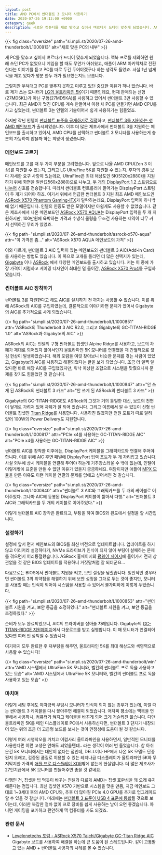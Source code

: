 ```yaml
---
layout: post
title: AMD PC에서 썬더볼트 3 모니터 사용하기
date: 2020-07-26 19:13:00 +0900
category: geek
description: 새로운 컴퓨터를 새로 맞추고 싶어서 벼르다가 드디어 맞추게 되었습니다. AMD 컴퓨터에서 썬더볼트 모니터를 사용하기 위한 시행착오와 필요한 부품을 소개합니다.
---
```


{{< fig class="oversize" path="si.mpli.st/2020/07-26-amd-thunderbolt/L1000813" alt="새로 맞춘 PC의 내부" >}}

새 PC를 맞추고 싶어서 벼르다가 드디어 맞추게 되었습니다. 맥북 프로를 제외하면 원래 쓰던 PC가 없었으니 게임을 할 때도 무언가 아쉬웠고, 애플이 ARM 아키텍처로 전환한다는 이야기를 듣고 PC를 따로 두긴 두어야겠구나 하는 생각도 들었죠. 사실 1년 넘게 각을 재고 있다가 명분 한두 개가 필요했는지도 모릅니다.

그렇지만 무턱대고 PC를 맞추지 못하고 미루고 있던 중요한 이유가 하나 있습니다. 바로 제가 쓰는 모니터가 [LG의 울트라파인 5K](https://www.lge.co.kr/lgekor/product/pc/monitor/productDetail.do?cateId=2410&prdId=EPRD.335395)이기 때문인데요, 현재 판매되는 신형(27MD5KL)가 아닌 구형(27MD5KA)를 사용하고 있어서 썬더볼트 3만 사용할 수 있습니다. 최근 AMD가 멋진 CPU를 계속 만들어서 이왕 새 PC를 만들거면 AMD CPU를 사고 싶었는데, 썬더볼트 3는 인텔의 기술이어서 쉽게 사용하기는 힘들었죠.

하지만 작년 인텔이 [썬더볼트 표준을 공개하기로 결정](https://newsroom.intel.com/news/intel-takes-steps-enable-thunderbolt-3-everywhere-releases-protocol/)하고, [썬더볼트 3를 지원하는 첫 AMD 메인보드](https://www.techradar.com/news/this-bizarre-amd-motherboard-supports-thunderbolt-3-and-intel-coolers)가 출시되었습니다. 이후 더 많은 제조사에서 썬더볼트 3를 지원하는 메인보드를 출시하고 있어서, AMD CPU를 선택하고 썬더볼트 3 모니터를 사용하는게 충분히 가능하지 않을까 하는 희망이 생겼습니다.


### 메인보드 고르기

메인보드를 고를 때 두 가지 부분을 고려했습니다. 앞으로 나올 AMD CPU(Zen 3 이상)를 지원할 수 있는지, 그리고 LG UltraFine 5K를 지원할 수 있는지. 후자의 경우 보다 자세한 요구 사항이 있는데요, UltraFine은 최대 해상도인 5K(5120x2880)을 지원하기 위해 화면을 절반(2560x2880)으로 나누고, [두 개의 DisplayPort 1.2 스트림으로 나누어](https://www.anandtech.com/show/10798/lg-introduces-new-4k-and-5k-ultrafine-monitors) 신호를 전송합니다. 따라서 썬더볼트 컨트롤러에 들어가는 DisplayPort 스트림이 두 개가 되어야 하죠. 여기서 위에서 언급한 썬더볼트 3 지원 최초 AMD 메인보드인 [ASRock X570 Phantom Gaming-ITX](https://www.asrock.com/mb/AMD/X570%20Phantom%20Gaming-ITXTB3/index.asp)가 탈락하는데요, DisplayPort 입력이 하나밖에 없기 때문입니다. 인텔의 인증도 받은 모델이지만 아쉽게도 사용할 수 없었습니다. 같은 제조사에서 나온 메인보드인 [ASRock X570 AQUA](https://www.asrock.com/mb/AMD/X570%20AQUA/index.html)는 DisplayPort 입력을 두 개 지원하지만, 100만원에 육박하는 가격과 수냉식 쿨링을 무조건 사용하는 제약이 너무 커서 선택하긴 무리가 있었죠.

{{< fig path="si.mpli.st/2020/07-26-amd-thunderbolt/asrock-x570-aqua" attr="이 가격은 좀..." alt="ASRock X570 AQUA 메인보드의 가격" >}}

이와 다르게, 썬더볼트 3 AIC 입력이 있는 메인보드와 썬더볼트 3 AIC(Add-in Card)를 사용하는 방법도 있습니다. 이 쪽으로 고개를 돌리면 더 많은 선택지가 있는데, [Gigabyte](https://www.gigabyte.com/Motherboard/X570-AORUS-MASTER-rev-11-12#kf) 이나 [ASRock](https://www.asrock.com/mb/AMD/X570%20Taichi/index.asp) 에서 다양한 메인보드를 출시하고 있습니다. 저는 이 중에 가장 가격이 저렴하고 게이밍 디자인이 최대한 덜 들어간, [ASRock X570 Pro4](https://www.asrock.com/MB/AMD/X570%20Pro4/index.asp)를 구입하였습니다.


### 썬더볼트 AIC 장착하기

썬더볼트 3를 지원한다고 해도 AIC를 설치하기 전 까지는 사용할 수 없습니다. 이를 위해 ASRock의 AIC를 구입하였는데, 결론적으로 이야기하면 문제가 있어서 Gigabyte의 AIC를 추가적으로 사게 되었습니다.

{{< fig path="si.mpli.st/2020/07-26-amd-thunderbolt/L1000851" attr="ASRock의 Thunderbolt 3 AIC R2.0, 그리고 Gigabyte의 GC-TITAN-RIDGE 1.0" alt="ASRock과 Gigabyte의 AIC" >}}

ASRock의 AIC는 인텔의 구형 썬더볼트 칩셋인 Alpine Ridge를 사용하고, 보드의 차폐가 제대로 되어있지 않아서인지 울트라파인 5K 모니터를 연결했을 때 간헐적으로 끊김 현상이 발생하였습니다. 해외 포럼을 여럿 찾아보니 비슷한 문제를 겪는 사람이 있었고, Gigabyte의 AIC를 사용하고 해결되었다는 글을 보게 되었습니다. 조금 더 일찍 알았다면 바로 해당 AIC를 구입했겠지만, 워낙 이상한 조합으로 시스템을 맞췄으니까 문제를 찾기도 힘들었던 것 같습니다.

{{< fig path="si.mpli.st/2020/07-26-amd-thunderbolt/L1000847" attr="안 쓰게 된 ASRock의 썬더볼트 3 카드" alt="안 쓰게 된 ASRock의 썬더볼트 3 카드" >}}

Gigabyte의 GC-TITAN-RIDGE도 ASRock의 그것과 거의 동일한 대신, 보드의 전면이 덮개로 가려져 있어 차폐가 잘 되어 있습니다. 그리고 이름에서 알 수 있듯이 신형 썬더볼트 칩셋인 [Titan Ridge](https://www.anandtech.com/show/12228/intel-titan-ridge-thunderbolt-3)를 사용합니다. 사용하진 않겠지만 전원 포트가 따로 달려 있어 100W의 Power Delivery도 지원합니다.

{{< fig class="oversize" path="si.mpli.st/2020/07-26-amd-thunderbolt/L1000817" attr="PCIe x4를 사용하는 GC-TITAN-RIDGE AIC" alt="PCIe x4를 사용하는 GC-TITAN-RIDGE AIC" >}}

썬더볼트 AIC를 장착한 이후에는, DisplayPort 케이블을 그래픽카드와 연결해 주어야 합니다. 이를 위해 AIC 후면 패널에 DisplayPort 입력 포트가 두 개 자리잡고 있습니다. 사실 외부에 상시 케이블을 연결해 두어야 하는게 거추장스러울 수 밖에 없는데, 인텔이 이렇게밖에 표준을 만들 수 없던 이유가 있을지 궁금하네요. 여담이지만 애플이 [MPX 모듈](https://support.apple.com/guide/mac-pro/install-mpx-modules-apd8e22bab6b/mac)을 만든 이유도 이런 케이블 연결의 문제를 없애고 싶어서인 것 같습니다.

{{< fig class="oversize" path="si.mpli.st/2020/07-26-amd-thunderbolt/L1000840" attr="썬더볼트 3 AIC와 그래픽카드를 두 개의 케이블로 이어주었다. 그나마 AIC에 동봉된 DisplayPort 케이블이 짧아서 다행." alt="썬더볼트 3 AIC와 그래픽카드를 두 개의 케이블로 이어주었다." >}}

이렇게 썬더볼트 AIC 장착은 완료되고, 부팅을 하여 BIOS와 윈도에서 설정을 할 시간입니다.


### 설정하기

설정에 앞서 먼저 메인보드의 BIOS를 최신 버전으로 업데이트합니다. 업데이트를 하지 않고 이리저리 설정하다가, NVMe 드라이브가 인식이 되지 않아 부팅이 실패하는 문제를 겪으면서 어리둥절했습니다. ASRock 홈페이지의 [펌웨어 페이지](https://www.asrock.com/MB/AMD/X570%20Pro4/index.asp#BIOS)에 들어가서 전혀 상관없을 것 같은 BIOS 업데이트를 적용하니 거짓말처럼 잘 되더군요...

다음으로는 BIOS에서 썬더볼트 지원을 켜고, 보안 설정을 낮췄습니다. 일반적인 경우라면 썬더볼트 3의 취약점을 해결하기 위해 보안 설정을 그대로 두는 것이 좋지만, 모니터를 사용할 때는 인식이 되어야 시스템을 사용할 수 있어서 불가피하게 이렇게 두었습니다.

{{< fig path="si.mpli.st/2020/07-26-amd-thunderbolt/L1000853" attr="썬더볼트 지원을 켜고, 보안 등급을 조정하였다." alt="썬더볼트 지원을 켜고, 보안 등급을 조정하였다." >}}

준비가 모두 완료되었으니, AIC의 드라이버를 잡아줄 차례입니다. Gigabyte의 [GC-TITAN-RIDGE 지원페이지](https://www.gigabyte.com/Motherboard/GC-TITAN-RIDGE-rev-10/support#support-dl-driver)에서 다운로드를 받고 실행합니다. 이 때 모니터가 연결되어 있다면 여러 번 깜박일 수 있습니다.

여기까지 모두 완료한 후 재부팅을 해주면, 울트라파인 5K를 최대 해상도와 색영역으로 사용할 수 있습니다!

{{< fig class="oversize" path="si.mpli.st/2020/07-26-amd-thunderbolt/win" attr="AMD 시스템에서 UltraFine 5K 모니터와, 벨킨의 썬더볼트 프로 독을 사용하고 있는 모습" alt="AMD 시스템에서 UltraFine 5K 모니터와, 벨킨의 썬더볼트 프로 독을 사용하고 있는 모습" >}}


### 마치며

이렇게 세팅 후에도 이따금씩 부팅시 모니터가 인식이 되지 않는 경우가 있는데, 이럴 때는 썬더볼트 3 케이블을 다시 꽂아주면 해결이 되었습니다. 어차피 평소에는 맥북을 연결해서 사용하니, 컴퓨터가 켜지고 케이블을 바꾸게 되어 크게 거슬리진 않습니다. 다만 울트라파인 5K를 메인 디스플레이로 PC에서 사용하신다면, 썬더볼트 3 단자가 내장되어 있는 위의 조금 더 고급형 보드를 보시는 것이 안정성에 도움이 될 것 같습니다.

이렇게 여러 시행착오를 거치고 어렵사리 울트라파인을 사용하면서, 일반적인 모니터를 사용한다면 이런 고생은 안해도 되었을텐데.. 라는 생각이 여러 번 들었습니다. 참 아쉬운건 5K 모니터에서는 대안이 없다는 점인데, DELL이나 HP에서 나온 5K 모델도 단종된지 오래고, 검증된 품질로 이용할 수 있는 레티나급 디스플레이가 울트라파인 5K와 무지막지한 가격의 [애플 프로 디스플레이 XDR](https://www.apple.com/kr/pro-display-xdr/)밖에 없는게 현실입니다. 더 많은 제조사가 27인치급에서 5K 모니터를 만들어주면 좋을 것 같네요.

다행인 건, 칩셋을 밥 먹듯이 바꾸는 인텔과 다르게 AMD는 칩셋 호환성을 꽤 오래 유지해준다는 점입니다. 최신 칩셋인 X570 기반으로 시스템을 맞춘 만큼, 지금 메인보드 그대로 1~3세대 후의 AMD CPU와, 추후 더 많아질 PCIe 4.0 GPU를 추가로 업그레이드할 수 있을 것 같습니다. 미래에는 [썬더볼트 3 표준이 USB 4 표준에 통합](https://www.anandtech.com/show/14048/usb4-specification-40-gbps-type-c-tb3)될 것으로 보이는데, 이러한 복잡한 절차 없이 프로 장비를 쉽게 사용하는 날이 오면 좋겠습니다. 아니면 게이밍을 포기하고 편안하게 맥 컴퓨터를 사도 되겠죠.


### 관련 문서

- [Levelonetechs 포럼 - ASRock X570 Taichi/Gigabyte GC-Titan Ridge AIC](https://forum.level1techs.com/t/solved-asrock-x570-taichi-gigabyte-gc-titan-ridge-aic-thunderbolt-3-devices-ok-but-usb-3-displayport-device-hotplug-causes-bsod/145888) Gigabyte 보드를 사용하여 해결을 하는데 큰 도움이 된 스레드입니다. 같이 고통받고 있는 AMD + 썬더볼트 사용자의 사례를 볼 수 있습니다.
